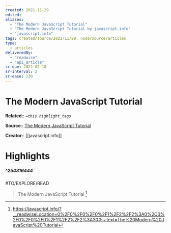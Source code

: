 ```yaml
---
created: 2021-11-29
edited: 
aliases:
  - "The Modern JavaScript Tutorial"
  - "The Modern JavaScript Tutorial by javascript.info"
  - "javascript.info"
tags: created/source/2021/11/29, node/source/articles
type: 
  - articles
deliveredBy: 
  - "readwise"
  - "api_article"
sr-due: 2022-02-10
sr-interval: 2
sr-ease: 230
---
```

# The Modern JavaScript Tutorial

**Related**:: 
*`=this.highlight_tags`*

**Source**:: [The Modern JavaScript Tutorial](https://javascript.info)

**Creator**:: [[javascript.info]]

# Highlights
##### ^254316444
#TO/EXPLORE/READ  
> The Modern JavaScript Tutorial 
  [^254316444]

[^254316444]: https://javascript.info/?__readwiseLocation=0%2F0%2F0%2F0%2F1%2F2%2F2%3A0%2C0%2F0%2F0%2F0%2F1%2F2%2F2%3A30#:~:text=The%20Modern%20JavaScript%20Tutorial

